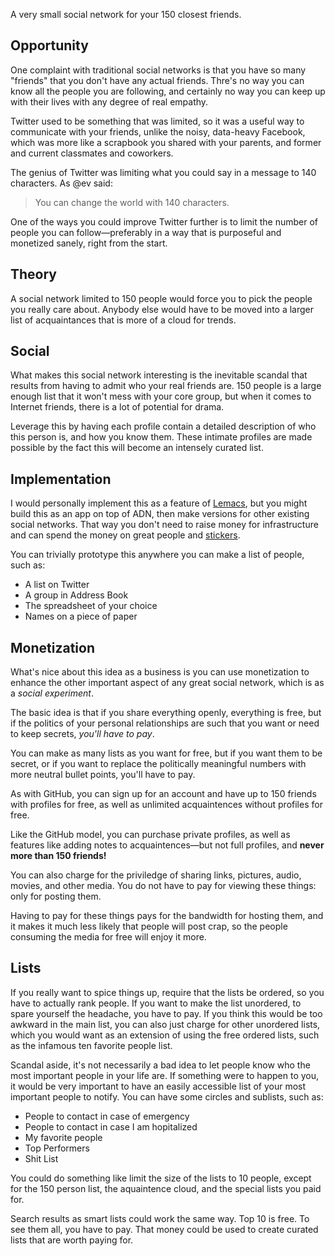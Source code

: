 A very small social network for your 150 closest friends.

## Opportunity 

One complaint with traditional social networks is that you have so many "friends" that you don't have any actual friends. Thre's no way you can know all the people you are following, and certainly no way you can keep up with their lives with any degree of real empathy.

Twitter used to be something that was limited, so it was a useful way to communicate with your friends, unlike the noisy, data-heavy Facebook, which was more like a scrapbook you shared with your parents, and former and current classmates and coworkers.

The genius of Twitter was limiting what you could say in a message to 140 characters. As @ev said:

> You can change the world with 140 characters.

One of the ways you could improve Twitter further is to limit the number of people you can follow—preferably in a way that is purposeful and monetized sanely, right from the start.


## Theory

A social network limited to 150 people would force you to pick the people you really care about. Anybody else would have to be moved into a larger list of acquaintances that is more of a cloud for trends.


## Social

What makes this social network interesting is the inevitable scandal that results from having to admit who your real friends are. 150 people is a large enough list that it won't mess with your core group, but when it comes to Internet friends, there is a lot of potential for drama.

Leverage this by having each profile contain a detailed description of who this person is, and how you know them. These intimate profiles are made possible by the fact this will become an intensely curated list.


## Implementation

I would personally implement this as a feature of [Lemacs](https://github.com/lemurs/Lemacs), but you might build this as an app on top of ADN, then make versions for other existing social networks. That way you don't need to raise money for infrastructure and can spend the money on great people and [stickers](http://www.stickermule.com/unlock?ref_id=7501079601).

You can trivially prototype this anywhere you can make a list of people, such as:

* A list on Twitter
* A group in Address Book
* The spreadsheet of your choice
* Names on a piece of paper


## Monetization

What's nice about this idea as a business is you can use monetization to enhance the other important aspect of any great social network, which is as a _social experiment_.

The basic idea is that if you share everything openly, everything is free, but if the politics of your personal relationships are such that you want or need to keep secrets, _you'll have to pay_.

You can make as many lists as you want for free, but if you want them to be secret, or if you want to replace the politically meaningful numbers with more neutral bullet points, you'll have to pay.

As with GitHub, you can sign up for an account and have up to 150 friends with profiles for free, as well as unlimited acquaintences without profiles for free.

Like the GitHub model, you can purchase private profiles, as well as features like adding notes to acquaintences—but not full profiles, and **never more than 150 friends!**

You can also charge for the priviledge of sharing links, pictures, audio, movies, and other media. You do not have to pay for viewing these things: only for posting them.

Having to pay for these things pays for the bandwidth for hosting them, and it makes it much less likely that people will post crap, so the people consuming the media for free will enjoy it more.


## Lists

If you really want to spice things up, require that the lists be ordered, so you have to actually rank people. If you want to make the list unordered, to spare yourself the headache, you have to pay. If you think this would be too awkward in the main list, you can also just charge for other unordered lists, which you would want as an extension of using the free ordered lists, such as the infamous ten favorite people list.

Scandal aside, it's not necessarily a bad idea to let people know who the most important people in your life are. If something were to happen to you, it would be very important to have an easily accessible list of your most important people to notify. You can have some circles and sublists, such as:

* People to contact in case of emergency
* People to contact in case I am hopitalized
* My favorite people
* Top Performers
* Shit List

You could do something like limit the size of the lists to 10 people, except for the 150 person list, the aquaintence cloud, and the special lists you paid for.

Search results as smart lists could work the same way. Top 10 is free. To see them all, you have to pay. That money could be used to create curated lists that are worth paying for.
